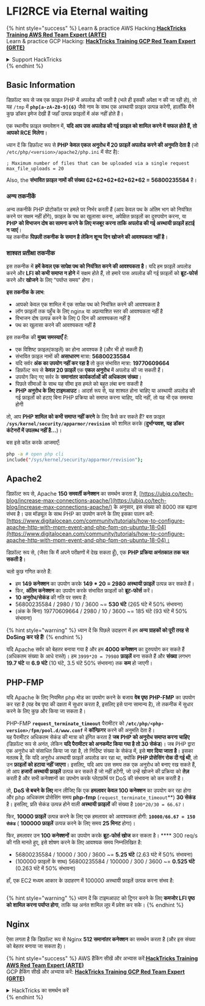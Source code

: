 # LFI2RCE via Eternal waiting

{% hint style="success" %}
Learn & practice AWS Hacking:<img src="/.gitbook/assets/arte.png" alt="" data-size="line">[**HackTricks Training AWS Red Team Expert (ARTE)**](https://training.hacktricks.xyz/courses/arte)<img src="/.gitbook/assets/arte.png" alt="" data-size="line">\
Learn & practice GCP Hacking: <img src="/.gitbook/assets/grte.png" alt="" data-size="line">[**HackTricks Training GCP Red Team Expert (GRTE)**<img src="/.gitbook/assets/grte.png" alt="" data-size="line">](https://training.hacktricks.xyz/courses/grte)

<details>

<summary>Support HackTricks</summary>

* Check the [**subscription plans**](https://github.com/sponsors/carlospolop)!
* **Join the** 💬 [**Discord group**](https://discord.gg/hRep4RUj7f) or the [**telegram group**](https://t.me/peass) or **follow** us on **Twitter** 🐦 [**@hacktricks\_live**](https://twitter.com/hacktricks\_live)**.**
* **Share hacking tricks by submitting PRs to the** [**HackTricks**](https://github.com/carlospolop/hacktricks) and [**HackTricks Cloud**](https://github.com/carlospolop/hacktricks-cloud) github repos.

</details>
{% endhint %}

## Basic Information

डिफ़ॉल्ट रूप से जब एक फ़ाइल PHP में अपलोड की जाती है (भले ही इसकी अपेक्षा न की जा रही हो), तो यह `/tmp` में **`php[a-zA-Z0-9]{6}`** जैसे नाम के साथ एक अस्थायी फ़ाइल उत्पन्न करेगी, हालाँकि मैंने कुछ डॉकर इमेज देखी हैं जहाँ उत्पन्न फ़ाइलों में अंक नहीं होते हैं।

एक स्थानीय फ़ाइल समावेशन में, **यदि आप उस अपलोड की गई फ़ाइल को शामिल करने में सफल होते हैं, तो आपको RCE मिलेगा**।

ध्यान दें कि डिफ़ॉल्ट रूप से **PHP केवल एकल अनुरोध में 20 फ़ाइलें अपलोड करने की अनुमति देता है** (जो `/etc/php/<version>/apache2/php.ini` में सेट है):
```
; Maximum number of files that can be uploaded via a single request
max_file_uploads = 20
```
Also, the **संभावित फ़ाइल नामों की संख्या 62\*62\*62\*62\*62\*62 = 56800235584** है।

### अन्य तकनीकें

अन्य तकनीकें PHP प्रोटोकॉल पर हमले पर निर्भर करती हैं (आप केवल पथ के अंतिम भाग को नियंत्रित करने पर सक्षम नहीं होंगे), फ़ाइल के पथ का खुलासा करना, अपेक्षित फ़ाइलों का दुरुपयोग करना, या **PHP को विभाजन दोष का सामना करने के लिए मजबूर करना ताकि अपलोड की गई अस्थायी फ़ाइलें हटाई न जाएं**।\
यह तकनीक **पिछली तकनीक के समान है लेकिन शून्य दिन खोजने की आवश्यकता नहीं है**।

### शाश्वत प्रतीक्षा तकनीक

इस तकनीक में **हमें केवल एक सापेक्ष पथ को नियंत्रित करने की आवश्यकता है**। यदि हम फ़ाइलें अपलोड करने और **LFI को कभी समाप्त न होने** में सक्षम होते हैं, तो हमारे पास अपलोड की गई फ़ाइलों को **ब्रूट-फोर्स** करने और **खोजने** के लिए "पर्याप्त समय" होगा।

**इस तकनीक के लाभ**:

* आपको केवल एक शामिल में एक सापेक्ष पथ को नियंत्रित करने की आवश्यकता है
* लॉग फ़ाइलों तक पहुँच के लिए nginx या अप्रत्याशित स्तर की आवश्यकता नहीं है
* विभाजन दोष उत्पन्न करने के लिए 0 दिन की आवश्यकता नहीं है
* पथ का खुलासा करने की आवश्यकता नहीं है

इस तकनीक की **मुख्य समस्याएँ** हैं:

* एक विशिष्ट फ़ाइल(फाइलें) का होना आवश्यक है (और भी हो सकती हैं)
* संभावित फ़ाइल नामों की **असाधारण** मात्रा: **56800235584**
* यदि सर्वर **अंक का उपयोग नहीं कर रहा है** तो कुल संभावित मात्रा: **19770609664**
* डिफ़ॉल्ट रूप से **केवल 20 फ़ाइलें** एक **एकल अनुरोध** में अपलोड की जा सकती हैं।
* उपयोग किए गए सर्वर के **समानांतर कार्यकर्ताओं की अधिकतम संख्या**।
* पिछले सीमाओं के साथ यह सीमा इस हमले को बहुत लंबा बना सकती है
* **PHP अनुरोध के लिए टाइमआउट**। आदर्श रूप से, यह शाश्वत होना चाहिए या अस्थायी अपलोड की गई फ़ाइलों को हटाए बिना PHP प्रक्रिया को समाप्त करना चाहिए, यदि नहीं, तो यह भी एक समस्या होगी

तो, आप **PHP शामिल को कभी समाप्त नहीं करने** के लिए कैसे कर सकते हैं? बस फ़ाइल **`/sys/kernel/security/apparmor/revision`** को शामिल करके (**दुर्भाग्यवश, यह डॉकर कंटेनरों में उपलब्ध नहीं है...**)।

बस इसे कॉल करके आजमाएँ:
```bash
php -a # open php cli
include("/sys/kernel/security/apparmor/revision");
```
## Apache2

डिफ़ॉल्ट रूप से, Apache **150 समवर्ती कनेक्शन** का समर्थन करता है, [https://ubiq.co/tech-blog/increase-max-connections-apache/](https://ubiq.co/tech-blog/increase-max-connections-apache/) के अनुसार, इस संख्या को 8000 तक बढ़ाना संभव है। उस मॉड्यूल के साथ PHP का उपयोग करने के लिए इसका पालन करें: [https://www.digitalocean.com/community/tutorials/how-to-configure-apache-http-with-mpm-event-and-php-fpm-on-ubuntu-18-04](https://www.digitalocean.com/community/tutorials/how-to-configure-apache-http-with-mpm-event-and-php-fpm-on-ubuntu-18-04)।

डिफ़ॉल्ट रूप से, (जैसा कि मैं अपने परीक्षणों में देख सकता हूँ), एक **PHP प्रक्रिया अनंतकाल तक चल सकती है**।

चलो कुछ गणित करते हैं:

* हम **149 कनेक्शन** का उपयोग करके **149 \* 20 = 2980 अस्थायी फ़ाइलें** उत्पन्न कर सकते हैं।
* फिर, **अंतिम कनेक्शन** का उपयोग करके संभावित फ़ाइलों को **ब्रूट-फोर्स** करें।
* **10 अनुरोध/सेकंड** की गति पर समय हैं:
* 56800235584 / 2980 / 10 / 3600 \~= **530 घंटे** (265 घंटे में 50% संभावना)
* (अंक के बिना) 19770609664 / 2980 / 10 / 3600 \~= 185 घंटे (93 घंटे में 50% संभावना)

{% hint style="warning" %}
ध्यान दें कि पिछले उदाहरण में हम **अन्य ग्राहकों को पूरी तरह से DoSing कर रहे हैं**!
{% endhint %}

यदि Apache सर्वर को बेहतर बनाया गया है और हम **4000 कनेक्शन** का दुरुपयोग कर सकते हैं (अधिकतम संख्या के आधे रास्ते)। हम `3999*20 = 79980` **फ़ाइलें** बना सकते हैं और **संख्या** लगभग **19.7 घंटे** या **6.9 घंटे** (10 घंटे, 3.5 घंटे 50% संभावना) तक **कम** हो जाएगी।

## PHP-FMP

यदि Apache के लिए नियमित php मोड का उपयोग करने के बजाय **वेब पृष्ठ** **PHP-FMP** का उपयोग कर रहा है (यह वेब पृष्ठ की दक्षता में सुधार करता है, इसलिए इसे पाना सामान्य है), तो तकनीक में सुधार करने के लिए कुछ और किया जा सकता है।

PHP-FMP **`request_terminate_timeout`** पैरामीटर को **`/etc/php/<php-version>/fpm/pool.d/www.conf`** में **कॉन्फ़िगर** करने की अनुमति देता है।\
यह पैरामीटर अधिकतम सेकंड की मात्रा को इंगित करता है **जब** **PHP को अनुरोध समाप्त करना चाहिए** (डिफ़ॉल्ट रूप से अनंत, लेकिन **यदि पैरामीटर को अनकमेंट किया गया है तो 30 सेकंड**)। जब PHP द्वारा एक अनुरोध को संसाधित किया जा रहा है, तो निर्दिष्ट संख्या के सेकंड में, इसे **मार दिया जाता है**। इसका मतलब है, कि यदि अनुरोध अस्थायी फ़ाइलें अपलोड कर रहा था, क्योंकि **PHP प्रोसेसिंग रोक दी गई थी**, तो उन **फ़ाइलों को हटाया नहीं जाएगा**। इसलिए, यदि आप उस समय तक एक अनुरोध को बनाए रख सकते हैं, तो आप **हजारों अस्थायी फ़ाइलें** उत्पन्न कर सकते हैं जो नहीं हटेंगी, जो उन्हें खोजने की प्रक्रिया को **तेज़** करती है और सभी कनेक्शनों का उपभोग करके प्लेटफ़ॉर्म पर DoS की संभावना को कम करती है।

तो, **DoS से बचने के लिए** मान लीजिए कि एक **हमलावर केवल 100 कनेक्शन** का उपयोग कर रहा होगा और php अधिकतम प्रोसेसिंग समय **php-fmp** (`request_terminate_timeout`**) **30 सेकंड** है। इसलिए, प्रति सेकंड उत्पन्न होने वाली **अस्थायी फ़ाइलों** की संख्या है `100*20/30 = 66.67`।

फिर, **10000 फ़ाइलें** उत्पन्न करने के लिए एक हमलावर को आवश्यकता होगी: **`10000/66.67 = 150 सेकंड`** ( **100000 फ़ाइलें** उत्पन्न करने के लिए समय **25 मिनट** होगा)।

फिर, हमलावर उन **100 कनेक्शनों** का उपयोग करके **ब्रूट-फोर्स खोज** कर सकता है। \*\*\*\* 300 req/s की गति मानते हुए, इसे शोषण करने के लिए आवश्यक समय निम्नलिखित है:

* 56800235584 / 10000 / 300 / 3600 \~= **5.25 घंटे** (2.63 घंटे में 50% संभावना)
* (100000 फ़ाइलों के साथ) 56800235584 / 100000 / 300 / 3600 \~= **0.525 घंटे** (0.263 घंटे में 50% संभावना)

हाँ, एक EC2 मध्यम आकार के उदाहरण में 100000 अस्थायी फ़ाइलें उत्पन्न करना संभव है:

<figure><img src="../../.gitbook/assets/image (240).png" alt=""><figcaption></figcaption></figure>

{% hint style="warning" %}
ध्यान दें कि टाइमआउट को ट्रिगर करने के लिए **कमजोर LFI पृष्ठ को शामिल करना पर्याप्त होगा**, ताकि यह अनंत शामिल लूप में प्रवेश कर सके।
{% endhint %}

## Nginx

ऐसा लगता है कि डिफ़ॉल्ट रूप से Nginx **512 समानांतर कनेक्शन** का समर्थन करता है (और इस संख्या को बेहतर बनाया जा सकता है)।

{% hint style="success" %}
AWS हैकिंग सीखें और अभ्यास करें:<img src="/.gitbook/assets/arte.png" alt="" data-size="line">[**HackTricks Training AWS Red Team Expert (ARTE)**](https://training.hacktricks.xyz/courses/arte)<img src="/.gitbook/assets/arte.png" alt="" data-size="line">\
GCP हैकिंग सीखें और अभ्यास करें: <img src="/.gitbook/assets/grte.png" alt="" data-size="line">[**HackTricks Training GCP Red Team Expert (GRTE)**<img src="/.gitbook/assets/grte.png" alt="" data-size="line">](https://training.hacktricks.xyz/courses/grte)

<details>

<summary>HackTricks का समर्थन करें</summary>

* [**सदस्यता योजनाएँ**](https://github.com/sponsors/carlospolop) की जांच करें!
* **💬 [**Discord समूह**](https://discord.gg/hRep4RUj7f) या [**टेलीग्राम समूह**](https://t.me/peass) में शामिल हों या **Twitter** पर हमें **फॉलो करें** 🐦 [**@hacktricks\_live**](https://twitter.com/hacktricks\_live)**.**
* **हैकिंग ट्रिक्स साझा करें, [**HackTricks**](https://github.com/carlospolop/hacktricks) और [**HackTricks Cloud**](https://github.com/carlospolop/hacktricks-cloud) गिटहब रिपोजिटरी में PR सबमिट करके।**

</details>
{% endhint %}
